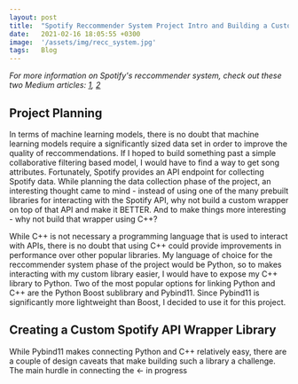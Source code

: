 ```yaml
---
layout: post
title:  "Spotify Reccommender System Project Intro and Building a Custom Spotify API Library Using C++ and Pybind11"
date:   2021-02-16 18:05:55 +0300
image:  '/assets/img/recc_system.jpg'
tags:   Blog
---
```



_For more information on Spotify's reccommender system, check out these two Medium articles: [1](https://towardsdatascience.com/how-spotify-recommends-your-new-favorite-artist-8c1850512af0), [2](https://ericboam.medium.com/i-decoded-the-spotify-recommendation-algorithm-heres-what-i-found-4b0f3654035b)_

## Project Planning 

In terms of machine learning models, there is no doubt that machine learning models require a significantly sized data set in order to improve the quality of reccommendations. If I hoped to build something past a simple collaborative filtering based model, I would have to find a way to get song attributes. Fortunately, Spotify provides an API endpoint for collecting Spotify data. While planning the data collection phase of the project, an interesting thought came to mind - instead of using one of the many prebuilt libraries for interacting with the Spotify API, why not build a custom wrapper on top of that API and make it BETTER. And to make things more interesting - why not build that wrapper using C++? 

While C++ is not necessary a programming language that is used to interact with APIs, there is no doubt that using C++ could provide improvements in performance over other popular libraries. My language of choice for the reccommender system phase of the project would be Python, so to makes interacting with my custom library easier, I would have to expose my C++ library to Python. Two of the most popular options for linking Python and C++ are the Python Boost sublibrary and Pybind11. Since Pybind11 is significantly more lightweight than Boost, I decided to use it for this project. 

## Creating a Custom Spotify API Wrapper Library

While Pybind11 makes connecting Python and C++ relatively easy, there are a couple of design caveats that make building such a library a challenge. The main hurdle in connecting the <- in progress
